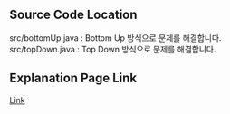 ## Source Code Location

src/bottomUp.java : Bottom Up 방식으로 문제를 해결합니다.  
src/topDown.java : Top Down 방식으로 문제를 해결합니다.  

## Explanation Page Link

[Link](https://lunareclipse000.wordpress.com/2024/04/09/%eb%b0%b1%ec%a4%80java-10844-%ec%89%ac%ec%9a%b4-%ea%b3%84%eb%8b%a8/)